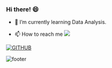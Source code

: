 ### Hi there! 😄 


<!-- **happydgtnmd/happydgtnmd** is a ✨ _special_ ✨ repository because its `README.md` (this file) appears on your GitHub profile.

Here are some ideas to get you started: -->

<!-- - 🔭 I’m currently working on ... -->
- 🌱 I’m currently learning Data Analysis.
<!-- - 👯 I’m looking to collaborate on ... -->
<!-- - 🤔 I’m looking for help with ...
- 💬 Ask me about ... -->
  
- 📫 How to reach me <a href="suryunpark23@gmail.com" target="_blank"><img src="https://img.shields.io/badge/Gmail-EA4335?style=flat-square&logo=Gmail&logoColor=white"/></a>
  
<!-- ✨ Stack ✨ -->

<!-- <img src="https://img.shields.io/badge/Python-black?style=flat&logo=&logoColor=3776AB"/> -->

<!-- - 😄 Pronouns: ...
- ⚡ Fun fact: ... -->
[![GITHUB](https://hits.seeyoufarm.com/api/count/incr/badge.svg?url=https%3A%2F%2Fgithub.com%2Fhappydgtnmd&count_bg=%233DC876&title_bg=%23555555&icon=&icon_color=%23E7E7E7&title=hits&edge_flat=false)](https://github.com/happydgtnmd)


![footer](https://capsule-render.vercel.app/api?type=waving&color=timeGradient&text=Thanks%20for%20visiting%20👋&animation=twinkling&fontSize=35&fontAlignY=40&fontAlign=70&height=180)
